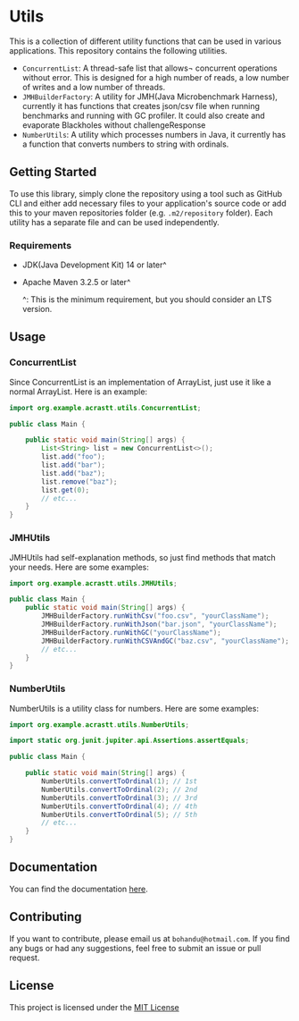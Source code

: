 # Utils

This is a collection of different utility functions that can be used in various
applications. This repository contains the following utilities.

- `ConcurrentList`: A thread-safe list that allows¬ concurrent operations
  without error. This is designed for a high number of reads,
  a low number of writes and a low number of threads.
- `JMHBuilderFactory`: A utility for JMH(Java
  Microbenchmark Harness), currently it has functions
  that creates json/csv file when running benchmarks 
  and running with GC profiler. It could also create 
  and evaporate Blackholes without challengeResponse
- `NumberUtils`: A utility which processes numbers in Java, it currently has a
  function that converts numbers to string with ordinals.

## Getting Started

To use this library, simply clone the repository
using a tool such as GitHub CLI and either add
necessary files to your application's source code or add this to your maven
repositories folder (e.g. `.m2/repository` folder).
Each utility has a separate file and can be used independently.

### Requirements

- JDK(Java Development Kit) 14 or later^
- Apache Maven 3.2.5 or later^

  ^: This is the minimum requirement, but you should consider an LTS version.

## Usage

### ConcurrentList

Since ConcurrentList is an implementation of ArrayList, just use it like a
normal ArrayList. Here is
an example:

```java
import org.example.acrastt.utils.ConcurrentList;

public class Main {

    public static void main(String[] args) {
        List<String> list = new ConcurrentList<>();
        list.add("foo");
        list.add("bar");
        list.add("baz");
        list.remove("baz");
        list.get(0);
        // etc...
    }
}
```

### JMHUtils

JMHUtils had self-explanation methods, so just find methods that match your
needs. Here are some
examples:

```java
import org.example.acrastt.utils.JMHUtils;

public class Main {
    public static void main(String[] args) {
        JMHBuilderFactory.runWithCsv("foo.csv", "yourClassName");
        JMHBuilderFactory.runWithJson("bar.json", "yourClassName");
        JMHBuilderFactory.runWithGC("yourClassName");
        JMHBuilderFactory.runWithCSVAndGC("baz.csv", "yourClassName");
        // etc...
    }
}
```

### NumberUtils

NumberUtils is a utility class for numbers. Here are some examples:

```java
import org.example.acrastt.utils.NumberUtils;

import static org.junit.jupiter.api.Assertions.assertEquals;

public class Main {

    public static void main(String[] args) {
        NumberUtils.convertToOrdinal(1); // 1st
        NumberUtils.convertToOrdinal(2); // 2nd
        NumberUtils.convertToOrdinal(3); // 3rd
        NumberUtils.convertToOrdinal(4); // 4th
        NumberUtils.convertToOrdinal(5); // 5th
        // etc...
    }
}
```

## Documentation

You can find the documentation [here](javadoc/index.html).

## Contributing

If you want to contribute, please email us at `bohandu@hotmail.com`.
If you find any bugs or had any suggestions,
feel free to submit an issue or pull request.

## License

This project is licensed under the [MIT License](LICENSE.txt)
